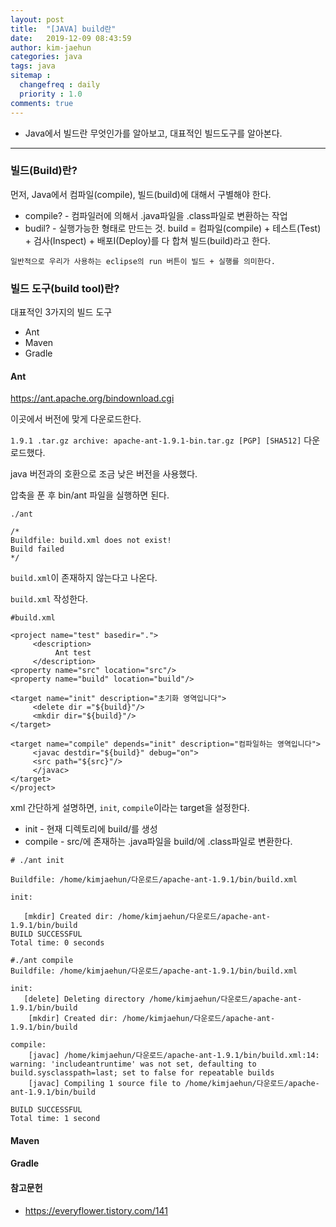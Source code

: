 ```yaml
---
layout: post
title:  "[JAVA] build란"
date:   2019-12-09 08:43:59
author: kim-jaehun
categories: java
tags: java
sitemap :
  changefreq : daily
  priority : 1.0
comments: true
---
```


- Java에서 빌드란 무엇인가를 알아보고, 대표적인 빌드도구를 알아본다.

---


### 빌드(Build)란?

먼저, Java에서 컴파일(compile), 빌드(build)에 대해서 구별해야 한다.

* compile? - 컴파일러에 의해서 .java파일을 .class파일로 변환하는 작업
* budil? - 실행가능한 형태로 만드는 것. build = 컴파일(compile) + 테스트(Test) + 검사(Inspect) + 배포I(Deploy)를 다 합쳐 빌드(build)라고 한다.


`일반적으로 우리가 사용하는 eclipse의 run 버튼이 빌드 + 실행를 의미한다.`

### 빌드 도구(build tool)란?

대표적인 3가지의 빌드 도구

* Ant
* Maven
* Gradle


#### Ant

https://ant.apache.org/bindownload.cgi

이곳에서 버전에 맞게 다운로드한다.

`1.9.1 .tar.gz archive: apache-ant-1.9.1-bin.tar.gz [PGP] [SHA512]` 다운로드했다.

java 버전과의 호환으로 조금 낮은 버전을 사용했다.

압축을 푼 후 bin/ant 파일을 실행하면 된다.

```
./ant

/*
Buildfile: build.xml does not exist!
Build failed
*/
```

`build.xml`이 존재하지 않는다고 나온다.

`build.xml` 작성한다.
```
#build.xml

<project name="test" basedir=".">
     <description>
          Ant test
     </description>
<property name="src" location="src"/>
<property name="build" location="build"/>

<target name="init" description="초기화 영역입니다">
     <delete dir ="${build}"/>
     <mkdir dir="${build}"/>
</target>

<target name="compile" depends="init" description="컴파일하는 영역입니다">
     <javac destdir="${build}" debug="on">
     <src path="${src}"/>
     </javac>
</target>
</project>
```

xml 간단하게 설명하면, `init`, `compile`이라는 target을 설정한다.
* init - 현재 디렉토리에 build/를 생성
* compile - src/에 존재하는 .java파일을 build/에 .class파일로 변환한다.

```
# ./ant init

Buildfile: /home/kimjaehun/다운로드/apache-ant-1.9.1/bin/build.xml

init:

   [mkdir] Created dir: /home/kimjaehun/다운로드/apache-ant-1.9.1/bin/build
BUILD SUCCESSFUL
Total time: 0 seconds

```

```
#./ant compile
Buildfile: /home/kimjaehun/다운로드/apache-ant-1.9.1/bin/build.xml

init:
   [delete] Deleting directory /home/kimjaehun/다운로드/apache-ant-1.9.1/bin/build
    [mkdir] Created dir: /home/kimjaehun/다운로드/apache-ant-1.9.1/bin/build

compile:
    [javac] /home/kimjaehun/다운로드/apache-ant-1.9.1/bin/build.xml:14: warning: 'includeantruntime' was not set, defaulting to build.sysclasspath=last; set to false for repeatable builds
    [javac] Compiling 1 source file to /home/kimjaehun/다운로드/apache-ant-1.9.1/bin/build

BUILD SUCCESSFUL
Total time: 1 second
```

#### Maven



#### Gradle







#### 참고문헌
* https://everyflower.tistory.com/141
